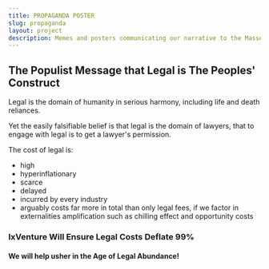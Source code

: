```yaml
---
title: PROPAGANDA POSTER
slug: propaganda
layout: project
description: Memes and posters communicating our narrative to the Masses.
---
```


## The Populist Message that Legal is The Peoples' Construct

Legal is the domain of humanity in serious harmony, including life and death reliances.

Yet the easily falsifiable belief is that legal is the domain of lawyers, that to engage with legal is to get a lawyer's permission. 

The cost of legal is:

* high
* hyperinflationary
* scarce
* delayed
* incurred by every industry
* arguably costs far more in total than only legal fees, if we factor in externalities amplification such as chilling effect and opportunity costs

### IxVenture Will Ensure Legal Costs Deflate 99%

#### We will help usher in the Age of Legal Abundance!

